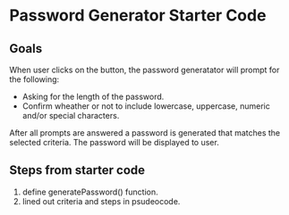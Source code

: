 # Password Generator Starter Code

## Goals
When user clicks on the button, the password generatator  will prompt for the following:
* Asking for the length of the password.
* Confirm wheather or not to include lowercase, uppercase, numeric and/or special characters.

After all prompts are answered a password is generated that matches the selected criteria. The password will be displayed to user. 

## Steps from starter code
1. define generatePassword() function.
2. lined out criteria and steps in psudeocode. 